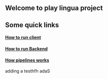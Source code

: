 ## Welcome to play lingua project

## Some quick links

#### [How to run client](./client)

#### [How to run Backend](./server)

#### [How pipelines works](./.github/workflows)

adding a testhfh adaS
  
